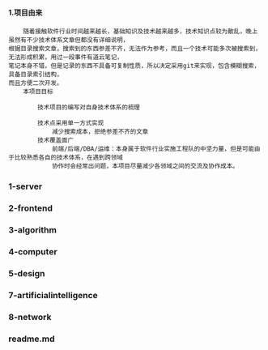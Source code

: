 #### 1.项目由来
        随着接触软件行业时间越来越长，基础知识及技术越来越多，技术知识点较为散乱，晚上虽然有不少技术体系文章但都没有详细说明，
    根据目录搜索文章，搜索到的东西参差不齐，无法作为参考，而且一个技术可能多次被搜索到，无法形成积累，用过一段事件有道云笔记，
    笔记本身不错，但是记录的东西不具备可复制性质，所以决定采用git来实现，包含模糊搜索，具备目录索引结构，
    而且方便二次开发。
        本项目目标
        
            技术项目的编写对自身技术体系的梳理
            
            技术点采用单一方式实现
                减少搜索成本，拒绝参差不齐的文章
            技术覆盖面广
                前端/后端/DBA/运维：本身属于软件行业实施工程队的中坚力量，但是可能由于比较熟悉各自的技术体系，在遇到跨领域
                协作时会经常出问题，本项目尽量减少各领域之间的交流及协作成本。
                

### 1-server

### 2-frontend

### 3-algorithm

### 4-computer

### 5-design

### 7-artificialintelligence

### 8-network

### readme.md
